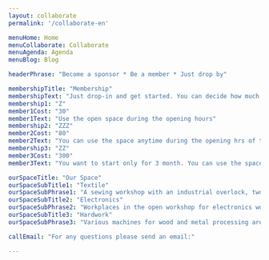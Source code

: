 ```yaml
---
layout: collaborate
permalink: '/collaborate-en'

menuHome: Home
menuCollaborate: Collaborate
menuAgenda: Agenda
menuBlog: Blog

headerPhrase: "Become a sponsor * Be a member * Just drop by"

membershipTitle: "Membership"
membershipText: "Just drop-in and get started. You can decide how much you'd like to donate then. The textile area has defined prices. If you'd  like to come here regularly or more often or simply support the reCreaZZZZ, you can become a member. There are different ways to join. Membership is renewed on a yearly base and can be ended anytime."
membership1: "Z"
member1Cost: "30"
member1Text: "Use the open space during the opening hours"
membership2: "ZZZ"
member2Cost: "80"
member2Text: "You can use the space anytime during the opening hrs of the house"
membership3: "ZZ"
member3Cost: "300"
member3Text: "You want to start only for 3 month. You can use the space anytime during the opening hrs of the house."

ourSpaceTitle: "Our Space"
ourSpaceSubTitle1: "Textile"
ourSpaceSubPhrase1: "A sewing workshop with an industrial overlock, two leather mashines, several old Berninas and a large pool of materials."
ourSpaceSubTitle2: "Electronics"
ourSpaceSubPhrase2: "Workplaces in the open workshop for electronics work and repairs."
ourSpaceSubTitle3: "Hardwork"
ourSpaceSubPhrase3: "Various machines for wood and metal processing are available. To use the mashines contact us for an introduction"

callEmail: "For any questions please send an email:"

---
```

